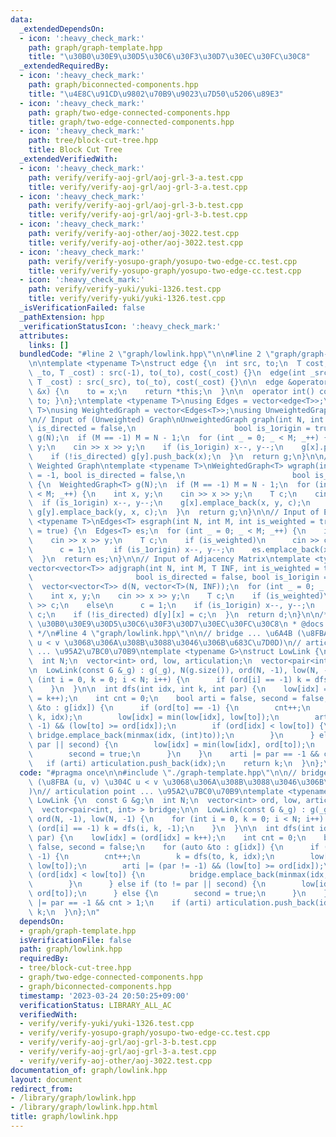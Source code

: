 ```yaml
---
data:
  _extendedDependsOn:
  - icon: ':heavy_check_mark:'
    path: graph/graph-template.hpp
    title: "\u30B0\u30E9\u30D5\u30C6\u30F3\u30D7\u30EC\u30FC\u30C8"
  _extendedRequiredBy:
  - icon: ':heavy_check_mark:'
    path: graph/biconnected-components.hpp
    title: "\u4E8C\u91CD\u9802\u70B9\u9023\u7D50\u5206\u89E3"
  - icon: ':heavy_check_mark:'
    path: graph/two-edge-connected-components.hpp
    title: graph/two-edge-connected-components.hpp
  - icon: ':heavy_check_mark:'
    path: tree/block-cut-tree.hpp
    title: Block Cut Tree
  _extendedVerifiedWith:
  - icon: ':heavy_check_mark:'
    path: verify/verify-aoj-grl/aoj-grl-3-a.test.cpp
    title: verify/verify-aoj-grl/aoj-grl-3-a.test.cpp
  - icon: ':heavy_check_mark:'
    path: verify/verify-aoj-grl/aoj-grl-3-b.test.cpp
    title: verify/verify-aoj-grl/aoj-grl-3-b.test.cpp
  - icon: ':heavy_check_mark:'
    path: verify/verify-aoj-other/aoj-3022.test.cpp
    title: verify/verify-aoj-other/aoj-3022.test.cpp
  - icon: ':heavy_check_mark:'
    path: verify/verify-yosupo-graph/yosupo-two-edge-cc.test.cpp
    title: verify/verify-yosupo-graph/yosupo-two-edge-cc.test.cpp
  - icon: ':heavy_check_mark:'
    path: verify/verify-yuki/yuki-1326.test.cpp
    title: verify/verify-yuki/yuki-1326.test.cpp
  _isVerificationFailed: false
  _pathExtension: hpp
  _verificationStatusIcon: ':heavy_check_mark:'
  attributes:
    links: []
  bundledCode: "#line 2 \"graph/lowlink.hpp\"\n\n#line 2 \"graph/graph-template.hpp\"\
    \n\ntemplate <typename T>\nstruct edge {\n  int src, to;\n  T cost;\n\n  edge(int\
    \ _to, T _cost) : src(-1), to(_to), cost(_cost) {}\n  edge(int _src, int _to,\
    \ T _cost) : src(_src), to(_to), cost(_cost) {}\n\n  edge &operator=(const int\
    \ &x) {\n    to = x;\n    return *this;\n  }\n\n  operator int() const { return\
    \ to; }\n};\ntemplate <typename T>\nusing Edges = vector<edge<T>>;\ntemplate <typename\
    \ T>\nusing WeightedGraph = vector<Edges<T>>;\nusing UnweightedGraph = vector<vector<int>>;\n\
    \n// Input of (Unweighted) Graph\nUnweightedGraph graph(int N, int M = -1, bool\
    \ is_directed = false,\n                      bool is_1origin = true) {\n  UnweightedGraph\
    \ g(N);\n  if (M == -1) M = N - 1;\n  for (int _ = 0; _ < M; _++) {\n    int x,\
    \ y;\n    cin >> x >> y;\n    if (is_1origin) x--, y--;\n    g[x].push_back(y);\n\
    \    if (!is_directed) g[y].push_back(x);\n  }\n  return g;\n}\n\n// Input of\
    \ Weighted Graph\ntemplate <typename T>\nWeightedGraph<T> wgraph(int N, int M\
    \ = -1, bool is_directed = false,\n                        bool is_1origin = true)\
    \ {\n  WeightedGraph<T> g(N);\n  if (M == -1) M = N - 1;\n  for (int _ = 0; _\
    \ < M; _++) {\n    int x, y;\n    cin >> x >> y;\n    T c;\n    cin >> c;\n  \
    \  if (is_1origin) x--, y--;\n    g[x].emplace_back(x, y, c);\n    if (!is_directed)\
    \ g[y].emplace_back(y, x, c);\n  }\n  return g;\n}\n\n// Input of Edges\ntemplate\
    \ <typename T>\nEdges<T> esgraph(int N, int M, int is_weighted = true, bool is_1origin\
    \ = true) {\n  Edges<T> es;\n  for (int _ = 0; _ < M; _++) {\n    int x, y;\n\
    \    cin >> x >> y;\n    T c;\n    if (is_weighted)\n      cin >> c;\n    else\n\
    \      c = 1;\n    if (is_1origin) x--, y--;\n    es.emplace_back(x, y, c);\n\
    \  }\n  return es;\n}\n\n// Input of Adjacency Matrix\ntemplate <typename T>\n\
    vector<vector<T>> adjgraph(int N, int M, T INF, int is_weighted = true,\n    \
    \                       bool is_directed = false, bool is_1origin = true) {\n\
    \  vector<vector<T>> d(N, vector<T>(N, INF));\n  for (int _ = 0; _ < M; _++) {\n\
    \    int x, y;\n    cin >> x >> y;\n    T c;\n    if (is_weighted)\n      cin\
    \ >> c;\n    else\n      c = 1;\n    if (is_1origin) x--, y--;\n    d[x][y] =\
    \ c;\n    if (!is_directed) d[y][x] = c;\n  }\n  return d;\n}\n\n/**\n * @brief\
    \ \u30B0\u30E9\u30D5\u30C6\u30F3\u30D7\u30EC\u30FC\u30C8\n * @docs docs/graph/graph-template.md\n\
    \ */\n#line 4 \"graph/lowlink.hpp\"\n\n// bridge ... \u6A4B (\u8FBA (u, v) \u304C\
    \ u < v \u3068\u306A\u308B\u3088\u3046\u306B\u683C\u7D0D)\n// articulation point\
    \ ... \u95A2\u7BC0\u70B9\ntemplate <typename G>\nstruct LowLink {\n  const G &g;\n\
    \  int N;\n  vector<int> ord, low, articulation;\n  vector<pair<int, int> > bridge;\n\
    \n  LowLink(const G &_g) : g(_g), N(g.size()), ord(N, -1), low(N, -1) {\n    for\
    \ (int i = 0, k = 0; i < N; i++) {\n      if (ord[i] == -1) k = dfs(i, k, -1);\n\
    \    }\n  }\n\n  int dfs(int idx, int k, int par) {\n    low[idx] = (ord[idx]\
    \ = k++);\n    int cnt = 0;\n    bool arti = false, second = false;\n    for (auto\
    \ &to : g[idx]) {\n      if (ord[to] == -1) {\n        cnt++;\n        k = dfs(to,\
    \ k, idx);\n        low[idx] = min(low[idx], low[to]);\n        arti |= (par !=\
    \ -1) && (low[to] >= ord[idx]);\n        if (ord[idx] < low[to]) {\n         \
    \ bridge.emplace_back(minmax(idx, (int)to));\n        }\n      } else if (to !=\
    \ par || second) {\n        low[idx] = min(low[idx], ord[to]);\n      } else {\n\
    \        second = true;\n      }\n    }\n    arti |= par == -1 && cnt > 1;\n \
    \   if (arti) articulation.push_back(idx);\n    return k;\n  }\n};\n"
  code: "#pragma once\n\n#include \"./graph-template.hpp\"\n\n// bridge ... \u6A4B\
    \ (\u8FBA (u, v) \u304C u < v \u3068\u306A\u308B\u3088\u3046\u306B\u683C\u7D0D\
    )\n// articulation point ... \u95A2\u7BC0\u70B9\ntemplate <typename G>\nstruct\
    \ LowLink {\n  const G &g;\n  int N;\n  vector<int> ord, low, articulation;\n\
    \  vector<pair<int, int> > bridge;\n\n  LowLink(const G &_g) : g(_g), N(g.size()),\
    \ ord(N, -1), low(N, -1) {\n    for (int i = 0, k = 0; i < N; i++) {\n      if\
    \ (ord[i] == -1) k = dfs(i, k, -1);\n    }\n  }\n\n  int dfs(int idx, int k, int\
    \ par) {\n    low[idx] = (ord[idx] = k++);\n    int cnt = 0;\n    bool arti =\
    \ false, second = false;\n    for (auto &to : g[idx]) {\n      if (ord[to] ==\
    \ -1) {\n        cnt++;\n        k = dfs(to, k, idx);\n        low[idx] = min(low[idx],\
    \ low[to]);\n        arti |= (par != -1) && (low[to] >= ord[idx]);\n        if\
    \ (ord[idx] < low[to]) {\n          bridge.emplace_back(minmax(idx, (int)to));\n\
    \        }\n      } else if (to != par || second) {\n        low[idx] = min(low[idx],\
    \ ord[to]);\n      } else {\n        second = true;\n      }\n    }\n    arti\
    \ |= par == -1 && cnt > 1;\n    if (arti) articulation.push_back(idx);\n    return\
    \ k;\n  }\n};\n"
  dependsOn:
  - graph/graph-template.hpp
  isVerificationFile: false
  path: graph/lowlink.hpp
  requiredBy:
  - tree/block-cut-tree.hpp
  - graph/two-edge-connected-components.hpp
  - graph/biconnected-components.hpp
  timestamp: '2023-03-24 20:50:25+09:00'
  verificationStatus: LIBRARY_ALL_AC
  verifiedWith:
  - verify/verify-yuki/yuki-1326.test.cpp
  - verify/verify-yosupo-graph/yosupo-two-edge-cc.test.cpp
  - verify/verify-aoj-grl/aoj-grl-3-b.test.cpp
  - verify/verify-aoj-grl/aoj-grl-3-a.test.cpp
  - verify/verify-aoj-other/aoj-3022.test.cpp
documentation_of: graph/lowlink.hpp
layout: document
redirect_from:
- /library/graph/lowlink.hpp
- /library/graph/lowlink.hpp.html
title: graph/lowlink.hpp
---
```

